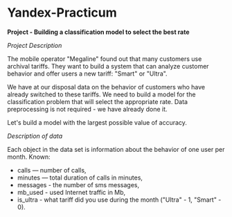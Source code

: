 # Yandex-Practicum

**Project - Building a classification model to select the best rate**

*Project Description*

The mobile operator "Megaline" found out that many customers use archival tariffs. They want to build a system that can analyze customer behavior and offer users a new tariff: "Smart" or "Ultra".

We have at our disposal data on the behavior of customers who have already switched to these tariffs. We need to build a model for the classification problem that will select the appropriate rate. Data preprocessing is not required - we have already done it.

Let's build a model with the largest possible value of accuracy.

*Description of data*

Each object in the data set is information about the behavior of one user per month. Known:

* calls — number of calls,
* minutes — total duration of calls in minutes,
* messages - the number of sms messages,
* mb_used - used Internet traffic in Mb,
* is_ultra - what tariff did you use during the month ("Ultra" - 1, "Smart" - 0).